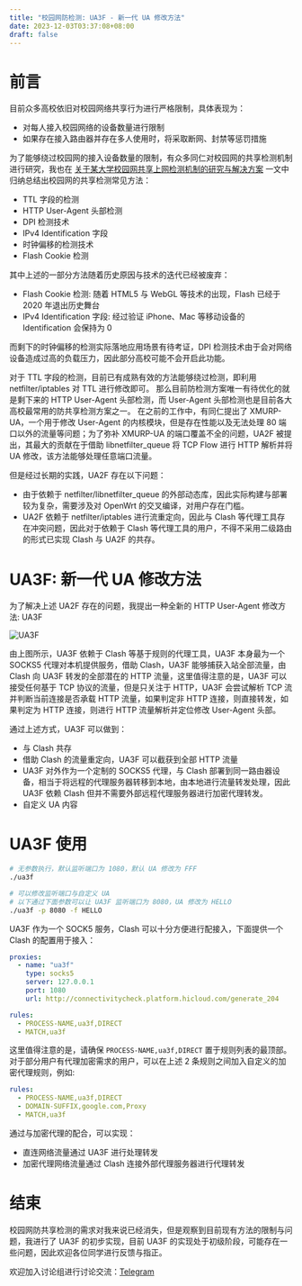 ```yaml
---
title: "校园网防检测: UA3F - 新一代 UA 修改方法"
date: 2023-12-03T03:37:08+08:00
draft: false
---
```


# 前言
目前众多高校依旧对校园网络共享行为进行严格限制，具体表现为：
- 对每人接入校园网络的设备数量进行限制
- 如果存在接入路由器并存在多人使用时，将采取断网、封禁等惩罚措施

为了能够绕过校园网的接入设备数量的限制，有众多同仁对校园网的共享检测机制进行研究，我也在 [关于某大学校园网共享上网检测机制的研究与解决方案](https://blog.sunbk201.site/crack-campus-network) 一文中归纳总结出校园网的共享检测常见方法：
- TTL 字段的检测
- HTTP User-Agent 头部检测
- DPI 检测技术
- IPv4 Identification 字段
- 时钟偏移的检测技术
- Flash Cookie 检测

其中上述的一部分方法随着历史原因与技术的迭代已经被废弃：
- Flash Cookie 检测: 随着 HTML5 与 WebGL 等技术的出现，Flash 已经于 2020 年退出历史舞台
- IPv4 Identification 字段: 经过验证 iPhone、Mac 等移动设备的 Identification 会保持为 0

而剩下的时钟偏移的检测实际落地应用场景有待考证，DPI 检测技术由于会对网络设备造成过高的负载压力，因此部分高校可能不会开启此功能。

对于 TTL 字段的检测，目前已有成熟有效的方法能够绕过检测，即利用 netfilter/iptables 对 TTL 进行修改即可。
那么目前防检测方案唯一有待优化的就是剩下来的 HTTP User-Agent 头部检测，而 User-Agent 头部检测也是目前各大高校最常用的防共享检测方案之一。
在之前的工作中，有同仁提出了 XMURP-UA，一个用于修改 User-Agent 的内核模块，但是存在性能以及无法处理 80 端口以外的流量等问题；为了弥补 XMURP-UA 的端口覆盖不全的问题，UA2F 被提出，其最大的贡献在于借助 libnetfilter_queue 将 TCP Flow 进行 HTTP 解析并将 UA 修改，该方法能够处理任意端口流量。

但是经过长期的实践，UA2F 存在以下问题：
- 由于依赖于 netfilter/libnetfilter_queue 的外部动态库，因此实际构建与部署较为复杂，需要涉及对 OpenWrt 的交叉编译，对用户存在门槛。
- UA2F 依赖于 netfilter/iptables 进行流重定向，因此与 Clash 等代理工具存在冲突问题，因此对于依赖于 Clash 等代理工具的用户，不得不采用二级路由的形式已实现 Clash 与 UA2F 的共存。

# UA3F: 新一代 UA 修改方法
为了解决上述 UA2F 存在的问题，我提出一种全新的 HTTP User-Agent 修改方法: UA3F

![UA3F](https://sunbk201.oss-cn-beijing.aliyuncs.com/img/ua3f)

由上图所示，UA3F 依赖于 Clash 等基于规则的代理工具，UA3F 本身最为一个 SOCKS5 代理对本机提供服务，借助 Clash，UA3F 能够捕获入站全部流量，由 Clash 向 UA3F 转发的全部潜在的 HTTP 流量，这里值得注意的是，UA3F 可以接受任何基于 TCP 协议的流量，但是只关注于 HTTP，UA3F 会尝试解析 TCP 流并判断当前连接是否承载 HTTP 流量，如果判定非 HTTP 连接，则直接转发，如果判定为 HTTP 连接，则进行 HTTP 流量解析并定位修改 User-Agent 头部。

通过上述方式，UA3F 可以做到：
- 与 Clash 共存
- 借助 Clash 的流量重定向，UA3F 可以截获到全部 HTTP 流量
- UA3F 对外作为一个定制的 SOCKS5 代理，与 Clash 部署到同一路由器设备，相当于将远程的代理服务器转移到本地，由本地进行流量转发处理，因此 UA3F 依赖 Clash 但并不需要外部远程代理服务器进行加密代理转发。
- 自定义 UA 内容

# UA3F 使用

```bash
# 无参数执行，默认监听端口为 1080，默认 UA 修改为 FFF
./ua3f

# 可以修改监听端口与自定义 UA
# 以下通过下面参数可以让 UA3F 监听端口为 8080，UA 修改为 HELLO
./ua3f -p 8080 -f HELLO
```

UA3F 作为一个 SOCK5 服务，Clash 可以十分方便进行配接入，下面提供一个 Clash 的配置用于接入：
```yaml
proxies:
  - name: "ua3f"
    type: socks5
    server: 127.0.0.1
    port: 1080
    url: http://connectivitycheck.platform.hicloud.com/generate_204

rules:
  - PROCESS-NAME,ua3f,DIRECT
  - MATCH,ua3f
```

这里值得注意的是，请确保 `PROCESS-NAME,ua3f,DIRECT` 置于规则列表的最顶部。
对于部分用户有代理加密需求的用户，可以在上述 2 条规则之间加入自定义的加密代理规则，例如:

```yaml
rules:
  - PROCESS-NAME,ua3f,DIRECT
  - DOMAIN-SUFFIX,google.com,Proxy
  - MATCH,ua3f
```

通过与加密代理的配合，可以实现：
- 直连网络流量通过 UA3F 进行处理转发
- 加密代理网络流量通过 Clash 连接外部代理服务器进行代理转发

# 结束
校园网防共享检测的需求对我来说已经消失，但是观察到目前现有方法的限制与问题，我进行了 UA3F 的初步实现，目前 UA3F 的实现处于初级阶段，可能存在一些问题，因此欢迎各位同学进行反馈与指正。

欢迎加入讨论组进行讨论交流：[Telegram](https://t.me/crack_campus_network)
